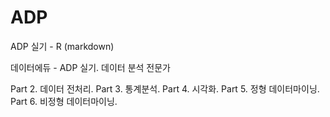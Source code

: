 # ADP
ADP 실기 - R (markdown)

데이터에듀 - ADP 실기. 데이터 분석 전문가

Part 2. 데이터 전처리. 
Part 3. 통계분석. 
Part 4. 시각화. 
Part 5. 정형 데이터마이닝. 
Part 6. 비정형 데이터마이닝. 